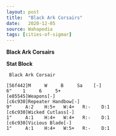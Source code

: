 ```yaml
---
layout: post
title:  "Black Ark Corsairs"
date:   2020-12-05
source: Wahapedia
tags: [cities-of-sigmar]
---
```


**Black Ark Corsairs**

**Stat Block**
```
 Black Ark Corsair
```

```
[56f442]M     W     B     Sa    [-]
6"    1     6     5+    
[e85545]Weapons[-]
[c6c930]Repeater Handbow[-]
9"     A:2    H:5+   W:4+   R:-    D:1   
[c6c930]Wicked Cutlass[-]
1"     A:1    H:4+   W:4+   R:-    D:1   
[c6c930]Vicious Blade[-]
1"     A:1    H:4+   W:5+   R:-    D:1   
```


